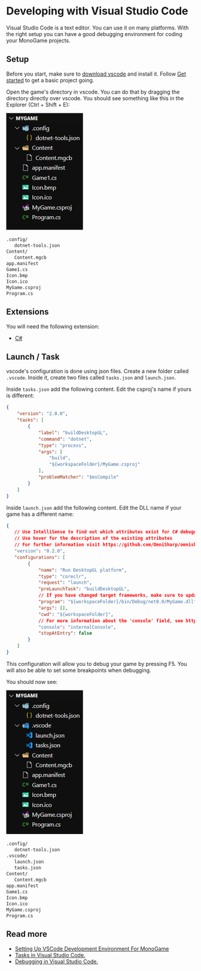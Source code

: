 # Developing with Visual Studio Code

Visual Studio Code is a text editor. You can use it on many platforms. With the right setup you can have a good debugging environment for coding your MonoGame projects.

## Setup

Before you start, make sure to [download vscode](https://code.visualstudio.com/download) and install it. Follow [Get started](../get-started.md) to get a basic project going.

Open the game's directory in vscode. You can do that by dragging the directory directly over vscode. You should see something like this in the Explorer (Ctrl + Shift + E):

![MyGame directory](MyGame-01.png)

```
.config/
   dotnet-tools.json
Content/
   Content.mgcb
app.manifest
Game1.cs
Icon.bmp
Icon.ico
MyGame.csproj
Program.cs
```

## Extensions

You will need the following extension:

* [C#](https://marketplace.visualstudio.com/items?itemName=ms-dotnettools.csharp)

## Launch / Task

vscode's configuration is done using json files. Create a new folder called `.vscode`. Inside it, create two files called `tasks.json` and `launch.json`.

Inside `tasks.json` add the following content. Edit the csproj's name if yours is different:

```json
{
    "version": "2.0.0",
    "tasks": [
        {
            "label": "buildDesktopGL",
            "command": "dotnet",
            "type": "process",
            "args": [
                "build",
                "${workspaceFolder}/MyGame.csproj"
            ],
            "problemMatcher": "$msCompile"
        }
    ]
}
```

Inside `launch.json` add the following content. Edit the DLL name if your game has a different name:

```json
{
   // Use IntelliSense to find out which attributes exist for C# debugging
   // Use hover for the description of the existing attributes
   // For further information visit https://github.com/OmniSharp/omnisharp-vscode/blob/master/debugger-launchjson.md
   "version": "0.2.0",
   "configurations": [
        {
            "name": "Run DesktopGL platform",
            "type": "coreclr",
            "request": "launch",
            "preLaunchTask": "buildDesktopGL",
            // If you have changed target frameworks, make sure to update the program path.
            "program": "${workspaceFolder}/bin/Debug/net8.0/MyGame.dll",
            "args": [],
            "cwd": "${workspaceFolder}",
            // For more information about the 'console' field, see https://github.com/OmniSharp/omnisharp-vscode/blob/master/debugger-launchjson.md#console-terminal-window
            "console": "internalConsole",
            "stopAtEntry": false
        }
    ]
}
```

This configuration will allow you to debug your game by pressing F5. You will also be able to set some breakpoints when debugging.

You should now see:

![MyGame directory](MyGame-02.png)

```
.config/
   dotnet-tools.json
.vscode/
   launch.json
   tasks.json
Content/
   Content.mgcb
app.manifest
Game1.cs
Icon.bmp
Icon.ico
MyGame.csproj
Program.cs
```

## Read more

* [Setting Up VSCode Development Environment For MonoGame](https://github.com/MonoGame/MonoGame/discussions/8131)
* [Tasks in Visual Studio Code.](https://code.visualstudio.com/docs/editor/tasks)
* [Debugging in Visual Studio Code.](https://code.visualstudio.com/docs/editor/debugging)
